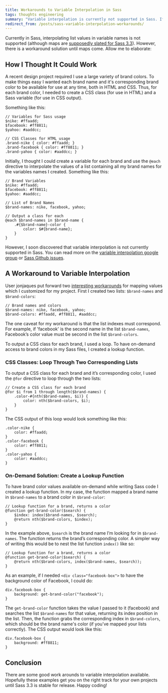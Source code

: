 ```yaml
---
title: Workarounds to Variable Interpolation in Sass
tags: thoughts engineering
summary: "Variable interpolation is currently not supported in Sass. If you want to map key value pairs for something such as a brand to its color, you can create a lookup function to do the trick."
redirect_from: /posts/sass-variable-interpolation-workarounds/
---
```


Currently in Sass, interpolating list values in variable names is not supported (although maps are [supposedly slated for Sass 3.3](https://github.com/nex3/sass/issues/132#issuecomment-17581804)). However, there is a workaround solution until maps come. Allow me to elaborate:

## How I Thought It Could Work

A recent design project required I use a large variety of brand colors. To make things easy I wanted each brand name and it's corresponding brand color to be available for use at any time, both in HTML and CSS. Thus, for each brand color, I needed to create a CSS class (for use in HTML) and a Sass variable (for use in CSS output).

Something like this:

    // Variables for Sass usage
    $nike: #ffaadd;
    $facebook: #ff8811;
    $yahoo: #aaddcc;

    // CSS Classes for HTML usage
    .brand-nike { color: #ffaadd; }
    .brand-facebook { color: #ff8811; }
    .brand-yahoo { color: #aaddcc; }

Initially, I thought I could create a variable for each brand and use the `@each` directive to interpolate the values of a list containing all my brand names for the variables names I created. Something like this:

	// Brand Variables
	$nike: #ffaadd;
	$facebook: #ff8811;
	$yahoo: #aaddcc;

	// List of Brand Names
	$brand-names: nike, facebook, yahoo;

	// Output a class for each
	@each $brand-names in $brand-name {
	    .#{$brand-name}-color {
	        color: $#{brand-name};
	    }
	}

However, I soon discovered that variable interpolation is not currently supported in Sass. You can read more on the [variable interpolation google group](https://groups.google.com/forum/?fromgroups=#!topic/sass-lang/upr78cyrW1I) or [Sass Github issues](https://github.com/nex3/sass/issues/132).

## A Workaround to Variable Interpolation
User jonjaques put forward two [interesting workarounds](https://github.com/nex3/sass/issues/132#issuecomment-4335097) for mapping values which I customized for my project. First I created two lists: `$brand-names` and `$brand-colors`:

    // Brand names and colors
    $brand-names: nike, facebook, yahoo;
	$brand-colors: #ffaadd, #ff8811, #aaddcc;

The one caveat for my workaround is that the list indexes must correspond. For example, if 'facebook' is the second name in the list `$brand-names`, Facebook’s color value must be second in the list  `$brand-colors`.

To output a CSS class for each brand, I used a loop. To have on-demand access to brand colors in my Sass files, I created a lookup function.

### CSS Classes: Loop Through Two Corresponding Lists

To output a CSS class for each brand and it’s corresponding color, I used the `@for` directive to loop through the two lists:

    // Create a CSS class for each brand
    @for $i from 1 through length($brand-names) {
        .color-#{nth($brand-names, $i)} {
            color: nth($brand-colors, $i);
        }
    }

The CSS output of this loop would look something like this:

    .color-nike {
        color: #ffaadd;
    }
    .color-facebook {
        color: #ff8811;
    }
    .color-yahoo {
        color: #aaddcc;
    }

### On-Demand Solution: Create a Lookup Function

To have brand color values available on-demand while writing Sass code I created a lookup function. In my case, the function mapped a brand name in `$brand-names` to a brand color in `$brand-color`:

    // Lookup function for a brand, returns a color
    @function get-brand-color($search) {
        $index: index($brand-names, $search);
        @return nth($brand-colors, $index);
    }

In the example above, `$search` is the brand name I’m looking for in `$brand-names`. The function returns the brand’s corresponding color. A simpler way of writing this would be to nest the list function `index()` like so:

    // Lookup function for a brand, returns a color
    @function get-brand-color($search) {
        @return nth($brand-colors, index($brand-names, $search));
    }

As an example, if I needed `<div class="facebook-box">` to have the background color of Facebook, I could do:

    div.facebook-box {
        background: get-brand-color("facebook");
    }

The `get-brand-color` function takes the value I passed to it (facebook) and searches the list `$brand-names` for that value, returning its index position in the list. Then, the function grabs the corresponding index in `$brand-colors`, which should be the brand name's color (if you’ve mapped your lists correctly). The CSS output would look like this:

    div.facebook-box {
        background: #ff8811;
    }

## Conclusion

There are some good work arounds to variable interpolation available. Hopefully these examples get you on the right track for your own projects until Sass 3.3 is stable for release. Happy coding!
